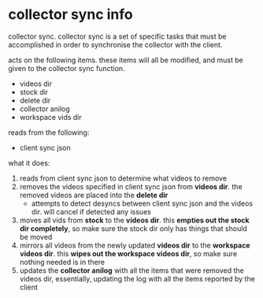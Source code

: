 # collector sync info
collector sync. collector sync is a set of specific tasks that must be accomplished in order to synchronise the collector with the client.

acts on the following items. these items will all be modified, and must be given to the collector sync function.

- videos dir
- stock dir
- delete dir
- collector anilog
- workspace vids dir

reads from the following:

- client sync json

what it does:

1. reads from client sync json to determine what videos to remove
2. removes the videos specified in client sync json from **videos dir**. the removed videos are placed into the **delete dir**
    - attempts to detect desyncs between client sync json and the videos dir. will cancel if detected any issues
3. moves all vids from **stock** to the **videos dir**. this **empties out the stock dir completely**, so make sure the stock dir only has things that should be moved
4. mirrors all videos from the newly updated **videos dir** to the **workspace videos dir**. this **wipes out the workspace videos dir**, so make sure nothing needed is in there
5. updates the **collector anilog** with all the items that were removed the videos dir, essentially, updating the log with all the items reported by the client